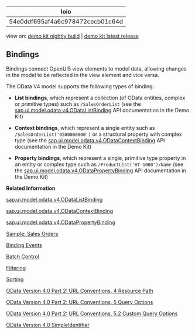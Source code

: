 <!-- loio54e0ddf695af4a6c978472cecb01c64d -->

| loio |
| -----|
| 54e0ddf695af4a6c978472cecb01c64d |

<div id="loio">

view on: [demo kit nightly build](https://openui5nightly.hana.ondemand.com/#/topic/54e0ddf695af4a6c978472cecb01c64d) | [demo kit latest release](https://openui5.hana.ondemand.com/#/topic/54e0ddf695af4a6c978472cecb01c64d)</div>

## Bindings

Bindings connect OpenUI5 view elements to model data, allowing changes in the model to be reflected in the view element and vice versa.

The OData V4 model supports the following types of binding:

-   **List bindings**, which represent a collection \(of OData entities, complex or primitive types\) such as `/SalesOrderList` \(see the [sap.ui.model.odata.v4.ODataListBinding](https://openui5.hana.ondemand.com/#/api/sap.ui.model.odata.v4.ODataListBinding) API documentation in the Demo Kit\)

-   **Context bindings**, which represent a single entity such as `/SalesOrderList('0500000000')` or a structural property with complex type \(see the [sap.ui.model.odata.v4.ODataContextBinding](https://openui5.hana.ondemand.com/#/api/sap.ui.model.odata.v4.ODataContextBinding) API documentation in the Demo Kit\)

-   **Property bindings**, which represent a single, primitive type property in an entity or complex type such as `/ProductList('HT-1000')/Name` \(see the [sap.ui.model.odata.v4.ODataPropertyBinding](https://openui5.hana.ondemand.com/#/api/sap.ui.model.odata.v4.ODataPropertyBinding) API documentation in the Demo Kit\)


**Related Information**  


[sap.ui.model.odata.v4.ODataListBinding](https://openui5.hana.ondemand.com/#/api/sap.ui.model.odata.v4.ODataListBinding)

[sap.ui.model.odata.v4.ODataContextBinding](https://openui5.hana.ondemand.com/#/api/sap.ui.model.odata.v4.ODataContextBinding)

[sap.ui.model.odata.v4.ODataPropertyBinding](https://openui5.hana.ondemand.com/#/api/sap.ui.model.odata.v4.ODataPropertyBinding)

[Sample: Sales Orders](https://openui5.hana.ondemand.com/#/sample/sap.ui.core.sample.odata.v4.SalesOrders/code/Main.controller.js)

[Binding Events](Binding_Events_1a010d3.md "The OData V4 model supports certain events intended for applications, and others that are to be used for controls, as outlined in this section.")

[Batch Control](Batch_Control_74142a3.md "OData V4 allows you to group multiple operations into a single HTTP request payload, as described in the official OData V4 specification Part 1, Batch Requests (see the link under Related Information for more details).")

[Filtering](Filtering_5338bd1.md "The OData V4 Model supports server side filtering on lists.")

[Sorting](Sorting_d2ce3f5.md "The OData V4 model supports server side sorting on lists.")

[OData Version 4.0 Part 2: URL Conventions, 4 Resource Path](http://docs.oasis-open.org/odata/odata/v4.0/odata-v4.0-part2-url-conventions.html)

[OData Version 4.0 Part 2: URL Conventions, 5 Query Options](http://docs.oasis-open.org/odata/odata/v4.0/odata-v4.0-part2-url-conventions.html)

[OData Version 4.0 Part 2: URL Conventions, 5.2 Custom Query Options](http://docs.oasis-open.org/odata/odata/v4.0/errata03/os/complete/part2-url-conventions/odata-v4.0-errata03-os-part2-url-conventions-complete.html)

[OData Version 4.0 SimpleIdentifier](http://docs.oasis-open.org/odata/odata/v4.0/errata03/os/complete/part3-csdl/odata-v4.0-errata03-os-part3-csdl-complete.html#_SimpleIdentifier)

